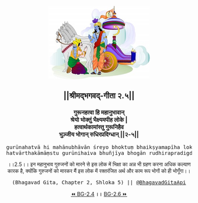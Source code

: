 <center><img src="../../asset/BG.png" alt="#API #bhagavadgitaapi #slok #nodejs #js #api #gitaapi #krishna #hinduism #vedic #ISKCON #shreemadbhagavadgita #technology"/>
<h2>||श्रीमद्‍भगवद्‍-गीता २.५||</h2>
<h3>गुरूनहत्वा हि महानुभावान्<br/>श्रेयो भोक्तुं भैक्ष्यमपीह लोके |<br/>हत्वार्थकामांस्तु गुरूनिहैव<br/>भुञ्जीय भोगान् रुधिरप्रदिग्धान् ||२-५||</h3>
<pre>gurūnahatvā hi mahānubhāvān śreyo bhoktuṃ bhaikṣyamapīha loke .<br/>hatvārthakāmāṃstu gurūnihaiva bhuñjīya bhogān rudhirapradigdhān ||2-5||</pre>
<p>।।2.5।। इन महानुभाव गुरुजनों को मारने से इस लोक में भिक्षा का अन्न भी ग्रहण करना अधिक कल्याण कारक है, क्योंकि गुरुजनों को मारकर मैं इस लोक में रक्तरंजित अर्थ और काम रूप भोगों को ही भोगूँगा।।</p>
<pre>(Bhagavad Gita, Chapter 2, Shloka 5) || <a href="https://twitter.com/bhagavadgitaapi">@BhagavadGitaApi</a></pre><a href="../../2/4">⏪  BG-2.4</a><b>        ।।        </b><a href="../../2/6">BG-2.6  ⏩</a></center></center>